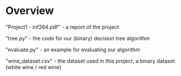 # Overview

"Project1 - inf264.pdf" - a report of the project

"tree.py" - the code for our (binary) decision tree algorithm 

"evaluate.py" - an example for evaluating our algorithm

"wine_dataset.csv" - the dataset used in this project, a binary dataset (white wine / red wine)

